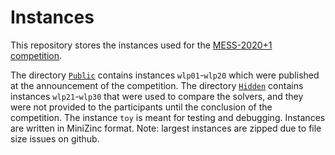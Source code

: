 # Instances

This repository stores the instances used for the [MESS-2020+1 competition](https://www.ants-lab.it/mess2020/#competition).

The directory [`Public`](Public) contains instances `wlp01`-`wlp20` which were published at the announcement of the competition. The directory [`Hidden`](Hidden) contains instances `wlp21`-`wlp30` that were used to compare the solvers, and they were not provided to the participants until the conclusion of the competition. The instance `toy` is meant for testing and debugging. Instances are written in MiniZinc format. Note: largest instances are zipped due to file size issues on github.